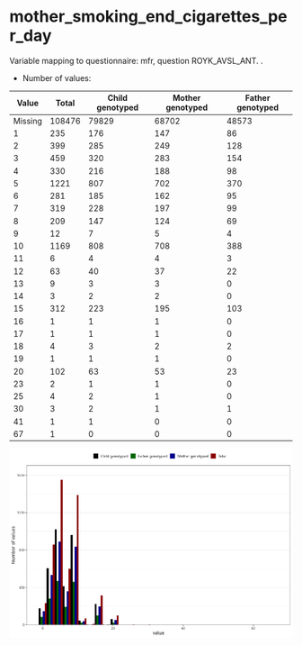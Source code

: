 # mother_smoking_end_cigarettes_per_day
Variable mapping to questionnaire: mfr, question ROYK_AVSL_ANT.
.
- Number of values:

| Value | Total | Child genotyped | Mother genotyped | Father genotyped |
| ----- | ----- | --------------- | ---------------- | ---------------- |
| Missing | 108476 | 79829 | 68702 | 48573 |
| 1 | 235 | 176 | 147 |86 |
| 2 | 399 | 285 | 249 |128 |
| 3 | 459 | 320 | 283 |154 |
| 4 | 330 | 216 | 188 |98 |
| 5 | 1221 | 807 | 702 |370 |
| 6 | 281 | 185 | 162 |95 |
| 7 | 319 | 228 | 197 |99 |
| 8 | 209 | 147 | 124 |69 |
| 9 | 12 | 7 | 5 |4 |
| 10 | 1169 | 808 | 708 |388 |
| 11 | 6 | 4 | 4 |3 |
| 12 | 63 | 40 | 37 |22 |
| 13 | 9 | 3 | 3 |0 |
| 14 | 3 | 2 | 2 |0 |
| 15 | 312 | 223 | 195 |103 |
| 16 | 1 | 1 | 1 |0 |
| 17 | 1 | 1 | 1 |0 |
| 18 | 4 | 3 | 2 |2 |
| 19 | 1 | 1 | 1 |0 |
| 20 | 102 | 63 | 53 |23 |
| 23 | 2 | 1 | 1 |0 |
| 25 | 4 | 2 | 1 |0 |
| 30 | 3 | 2 | 1 |1 |
| 41 | 1 | 1 | 0 |0 |
| 67 | 1 | 0 | 0 |0 |



![](mother_smoking_end_cigarettes_per_day_n.png)



